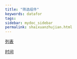 ```yaml
---
title: "筛选组件"
keywords: datafor
tags:
sidebar: mydoc_sidebar
permalink: shaixuanzhujian.html
---
```


[列表](https://datafor123.github.io/liebiao.html)

[时间](https://datafor123.github.io/shijian.html)
